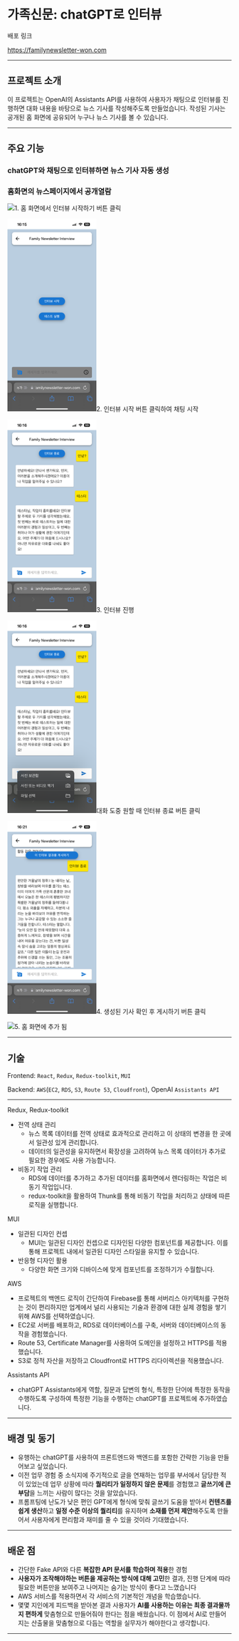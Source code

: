 # 가족신문: chatGPT로 인터뷰

배포 링크

https://familynewsletter-won.com

---

## 프로젝트 소개

이 프로젝트는 OpenAI의 Assistants API를 사용하여 사용자가 채팅으로 인터뷰를 진행하면 대화 내용을 바탕으로 뉴스 기사를 작성해주도록 만들었습니다. 작성된 기사는 공개된 홈 화면에 공유되어 누구나 뉴스 기사를 볼 수 있습니다.

---

## 주요 기능

### chatGPT와 채팅으로 인터뷰하면 뉴스 기사 자동 생성

### 홈화면의 뉴스페이지에서 공개열람

<img src="src\assets\1홈화면.PNG" width="200px"/>1. 홈 화면에서 인터뷰 시작하기 버튼 클릭

<img src="src\assets\2채팅화면 시작.PNG" width="200px" />2. 인터뷰 시작 버튼 클릭하여 채팅 시작

<img src="src\assets\3채팅화면 대화 중.PNG" width="200px" />3. 인터뷰 진행

<img src="src\assets\4채팅화면 사진첨부.PNG" width="200px" />대화 도중 원할 때 인터뷰 종료 버튼 클릭

<img src="src\assets\5채팅화면 뉴스 생성.PNG" width="200px" />4. 생성된 기사 확인 후 게시하기 버튼 클릭

<img src="src\assets\6홈화면움직임.gif" width="200px" />5. 홈 화면에 추가 됨

---

## 기술

Frontend: `React`, `Redux`, `Redux-toolkit`, `MUI`

Backend: `AWS`(`EC2`, `RDS`, `S3`, `Route 53`, `Cloudfront`), OpenAI `Assistants API`

---

Redux, Redux-toolkit

- 전역 상태 관리
  - 뉴스 목록 데이터를 전역 상태로 효과적으로 관리하고 이 상태의 변경을 한 곳에서 일관성 있게 관리합니다.
  - 데이터의 일관성을 유지하면서 확장성을 고려하여 뉴스 목록 데이터가 추가로 필요한 경우에도 사용 가능합니다.
- 비동기 작업 관리
  - RDS에 데이터를 추가하고 추가된 데이터를 홈화면에서 렌더링하는 작업은 비동기 작업입니다.
  - redux-toolkit을 활용하여 Thunk를 통해 비동기 작업을 처리하고 상태에 따른 로직을 실행합니다.

MUI

- 일관된 디자인 컨셉
  - MUI는 일관된 디자인 컨셉으로 디자인된 다양한 컴포넌트를 제공합니다. 이를 통해 프로젝트 내에서 일관된 디자인 스타일을 유지할 수 있습니다.
- 반응형 디자인 활용
  - 다양한 화면 크기와 디바이스에 맞게 컴포넌트를 조정하기가 수월합니다.

AWS

- 프로젝트의 백엔드 로직이 간단하여 Firebase를 통해 서버리스 아키텍처를 구현하는 것이 편리하지만 업계에서 널리 사용되는 기술과 환경에 대한 실제 경험을 쌓기 위해 AWS를 선택하였습니다.
- EC2로 서버를 배포하고, RDS로 데이터베이스를 구축, 서버와 데이터베이스의 동작을 경험했습니다.
- Route 53, Certificate Manager를 사용하여 도메인을 설정하고 HTTPS를 적용했습니다.
- S3로 정적 자산을 저장하고 Cloudfront로 HTTPS 리다이렉션을 적용했습니다.

Assistants API

- chatGPT Assistants에게 역할, 질문과 답변의 형식, 특정한 단어에 특정한 동작을 수행하도록 구성하여 특정한 기능을 수행하는 chatGPT를 프로젝트에 추가하였습니다.

---

## 배경 및 동기

- 유행하는 chatGPT를 사용하여 프론트엔드와 백엔드를 포함한 간략한 기능을 만들어보고 싶었습니다.
- 이전 업무 경험 중 소식지에 주기적으로 글을 연재하는 업무를 부서에서 담당한 적이 있었는데 업무 상황에 따라 **퀄리티가 일정하지 않은 문제**를 경험했고 **글쓰기에 큰 부담**을 느끼는 사람이 많다는 것을 알았습니다.
- 프롬프팅에 난도가 낮은 편인 GPT에게 형식에 맞춰 글쓰기 도움을 받아서 **컨텐츠를 쉽게 생산**하고 **일정 수준 이상의 퀄리티**를 유지하며 **소재를 먼저 제안**해주도록 만들어서 사용자에게 편리함과 재미를 줄 수 있을 것이라 기대했습니다.

---

## 배운 점

- 간단한 Fake API와 다른 **복잡한 API 문서를 학습하며 적용**한 경험
- **사용자가 조작해야하는 버튼을 제공하는 방식에 대해 고민**한 결과, 진행 단계에 따라 필요한 버튼만을 보여주고 나머지는 숨기는 방식이 좋다고 느꼈습니다
- AWS 서비스를 적용하면서 각 서비스의 기본적인 개념을 학습했습니다.
- 몇몇 지인에게 피드백을 받아본 결과 사용자가 **AI를 사용하는 이유는 최종 결과물까지 편하게** 맞춤형으로 만들어줘야 한다는 점을 배웠습니다. 이 점에서 AI로 만들어지는 산출물을 맞춤형으로 다듬는 역할을 실무자가 해야한다고 생각합니다.

---
